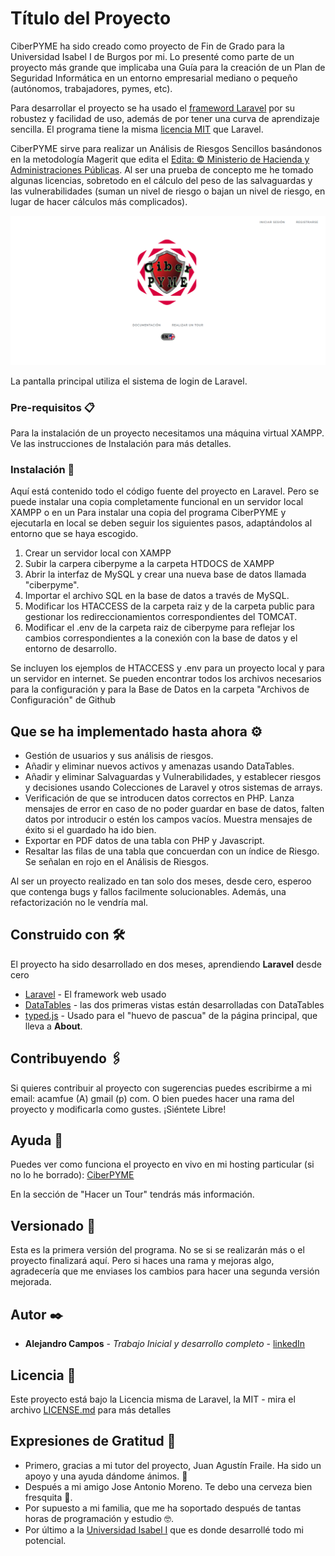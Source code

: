 # Título del Proyecto

CiberPYME ha sido creado como proyecto de Fin de Grado para la Universidad Isabel I de Burgos por mi. Lo presenté como parte de un proyecto más grande que implicaba una Guía para la creación de un Plan de Seguridad Informática en un entorno empresarial mediano o pequeño (autónomos, trabajadores, pymes, etc).

Para desarrollar el proyecto se ha usado el [frameword Laravel](https://github.com/laravel/laravel) por su robustez y facilidad de uso, además de por tener una curva de aprendizaje sencilla. El programa tiene la misma [licencia MIT](./LICENCIA.txt) que Laravel.

CiberPYME sirve para realizar un Análisis de Riesgos Sencillos basándonos en la metodología Magerit que edita el [Edita: © Ministerio de Hacienda y Administraciones Públicas](https://administracionelectronica.gob.es/pae_Home/pae_Documentacion/pae_Metodolog/pae_Magerit.html). Al ser una prueba de concepto me he tomado algunas licencias, sobretodo en el cálculo del peso de las salvaguardas y las vulnerabilidades (suman un nivel de riesgo o bajan un nivel de riesgo, en lugar de hacer cálculos más complicados).

![Pantalla principal de CiberPYME](./public/images/capturasprograma/inicioSP.png) 

La pantalla principal utiliza el sistema de login de Laravel.

### Pre-requisitos 📋

Para la instalación de un proyecto necesitamos una máquina virtual XAMPP. Ve las instrucciones de Instalación para más detalles.


### Instalación 🔧

Aquí está contenido todo el código fuente del proyecto en Laravel. Pero se puede instalar una copia completamente funcional en un servidor local XAMPP o en un 
Para instalar una copia del programa CiberPYME y ejecutarla en local se deben seguir los siguientes pasos, adaptándolos al entorno que se haya escogido.

1. Crear un servidor local con XAMPP
2. Subir la carpera ciberpyme a la carpeta HTDOCS de XAMPP
3. Abrir la interfaz de MySQL y crear una nueva base de datos llamada "ciberpyme".
4. Importar el archivo SQL en la base de datos a través de MySQL.
5. Modificar los HTACCESS de la carpeta raiz y de la carpeta public para gestionar los redireccionamientos correspondientes del TOMCAT.
6. Modificar el .env de la carpeta raiz de ciberpyme para reflejar los cambios correspondientes a la conexión con la base de datos y el entorno de desarrollo.

Se incluyen los ejemplos de HTACCESS y .env para un proyecto local y para un servidor en internet. Se pueden encontrar todos los archivos necesarios para la configuración y para la Base de Datos en la carpeta "Archivos de Configuración" de Github


## Que se ha implementado hasta ahora ⚙️

- Gestión de usuarios y sus análisis de riesgos.
- Añadir y eliminar nuevos activos y amenazas usando DataTables.
- Añadir y eliminar Salvaguardas y Vulnerabilidades, y establecer riesgos y decisiones usando Colecciones de Laravel y otros sistemas de arrays.
- Verificación de que se introducen datos correctos en PHP. Lanza mensajes de error en caso de no poder guardar en base de datos, falten datos por introducir o estén los campos vacíos. Muestra mensajes de éxito si el guardado ha ido bien.
- Exportar en PDF datos de una tabla con PHP y Javascript.
- Resaltar las filas de una tabla que concuerdan con un índice de Riesgo. Se señalan en rojo en el Análisis de Riesgos.

Al ser un proyecto realizado en tan solo dos meses, desde cero, esperoo que contenga bugs y fallos facilmente solucionables. Además, una refactorización no le vendría mal.


## Construido con 🛠️

El proyecto ha sido desarrollado en dos meses, aprendiendo **Laravel** desde cero

* [Laravel](http://www.dropwizard.io/1.0.2/docs/) - El framework web usado
* [DataTables](https://datatables.net/) - las dos primeras vistas están desarrolladas con DataTables
* [typed.js](https://github.com/mattboldt/typed.js/) - Usado para el "huevo de pascua" de la página principal, que lleva a **About**.

## Contribuyendo 🖇️

Si quieres contribuir al proyecto con sugerencias puedes escribirme a mi email: acamfue (A) gmail (p) com. O bien puedes hacer una rama del proyecto y modificarla como gustes. ¡Siéntete Libre!

## Ayuda 📖

Puedes ver como funciona el proyecto en vivo en mi hosting particular (si no lo he borrado): [CiberPYME]( https://ciberpyme.riispain.es/)

En la sección de "Hacer un Tour" tendrás más información.


## Versionado 📌

Esta es la primera versión del programa. No se si se realizarán más o el proyecto finalizará aquí. Pero si haces una rama y mejoras algo, agradecería que me enviases los cambios para hacer una segunda versión mejorada.

## Autor ✒️


* **Alejandro Campos** - *Trabajo Inicial y desarrollo completo* - [linkedIn](https://www.linkedin.com/in/acamfue/)

## Licencia 📄

Este proyecto está bajo la Licencia misma de Laravel, la MIT - mira el archivo [LICENSE.md](LICENSE.md) para más detalles

## Expresiones de Gratitud 🎁

* Primero, gracias a mi tutor del proyecto, Juan Agustín Fraile. Ha sido un apoyo y una ayuda dándome ánimos. 📢
* Después a mi amigo Jose Antonio Moreno. Te debo una cerveza bien fresquita 🍺. 
* Por supuesto a mi familia, que me ha soportado después de tantas horas de programación y estudio 🤓.
* Por último a la [Universidad Isabel I](https://ui1.es) que es donde desarrollé todo mi potencial.
